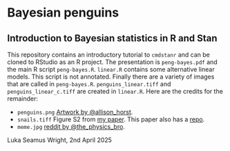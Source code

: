 # Bayesian penguins
## Introduction to Bayesian statistics in R and Stan
This repository contains an introductory tutorial to `cmdstanr` and can be cloned to RStudio as an R project. The presentation is `peng-bayes.pdf` and the main R script `peng-bayes.R`. `linear.R` contains some alternative linear models. This script is not annotated. Finally there are a variety of images that are called in `peng-bayes.R`. `penguins_linear.tiff` and `penguins_linear_c.tiff` are created in `linear.R`. Here are the credits for the remainder:
- `penguins.png` [Artwork by @allison_horst](https://allisonhorst.github.io/palmerpenguins/reference/figures/lter_penguins.png).
- `snails.tiff` Figure S2 from [my paper](https://doi.org/10.1007/s10750-023-05143-4). This paper also has a [repo](https://github.com/lukaseamus/Phorcus).
- `meme.jpg` [reddit by @the_physics_bro](https://www.reddit.com/r/physicsmemes/comments/ro2lm1/it_always_was/).

Luka Seamus Wright, 2nd April 2025
